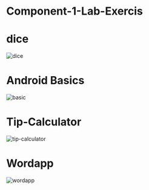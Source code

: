 # Component-1-Lab-Exercis
# dice
![dice](https://github.com/abhishekd76/Component-1-Lab-Exercis/assets/117585209/142e6b7e-5d47-4ae2-89bf-a9a45b130079)
# Android Basics
![basic](https://github.com/abhishekd76/Component-1-Lab-Exercis/assets/117585209/a6cfdc4a-af8b-4d6c-bd0b-836c89463eba)
# Tip-Calculator
![tip-calculator](https://github.com/abhishekd76/Component-1-Lab-Exercis/assets/117585209/dbad58fd-2cb4-4495-a712-f01be6d9b53b)
# Wordapp
![wordapp](https://github.com/abhishekd76/Component-1-Lab-Exercis/assets/117585209/d6eb7c9f-a307-4f0e-a3e2-0a417be89c2c)
